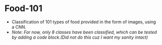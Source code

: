 # Food-101
- Classification of 101 types of food provided in the form of images, using a CNN.
- *Note: For now, only 8 classes have been classified, which can be tested by adding a code block.(Did not do this cuz I want my sanity intact)*
